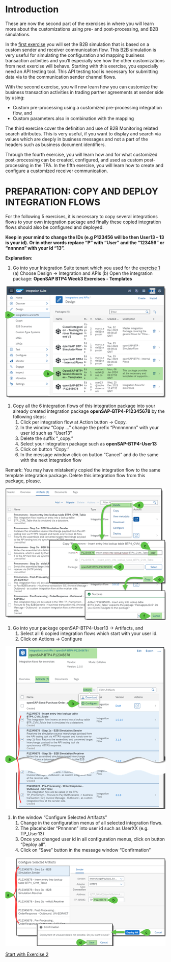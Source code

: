 # **Introduction**

These are now the second part of the exercises in where you will learn more about the customizations using pre- and post-processing, and B2B simulations. 

In the [first exercise](https://github.com/SAP-samples/integration-suite-b2b-exercises-basic/tree/main/exercises/Ex01) you will set the B2B simulation that is based on a custom sender and receiver communication flow. This B2B simulation is very useful for simulating the configuration and mapping business transaction activities and you’ll especially see how the other customizations from next exercise will behave. Starting with this exercise, you especially need an API testing tool. This API testing tool is necessary for submitting data via to the communication sender channel flows.

With the second exercise, you will now learn how you can customize the business transaction activities in trading partner agreements at sender side by using:

+ Custom pre-processing using a customized pre-processing integration flow, and
+ Custom parameters also in combination with the mapping

The third exercise cover the definition and use of B2B Monitoring related search attributes. This is very useful, if you want to display and search via values which are deeply in business messages and not a part of the headers such as business document identifiers.

Through the fourth exercise, you will learn how and for what customized post-processing can be created, configured, and used as custom post-processing in the TPA.
In the fifth exercise, you will learn how to create and configure a customized receiver communication.
 
# **PREPARATION: COPY AND DEPLOY INTEGRATION FLOWS**

For the following 5 exercises, it is necessary to copy several integrations flows to your own integration package and finally these copied integration flows should also be configured and deployed.

**Keep in your mind to change the IDs (e.g P123456 will be then User13 – 13 is your id). Or in other words replace “P” with “User” and the “123456” or “nnnnnn” with your id “13”.**


**Explanation:**

1. Go into your Integration Suite tenant which you used for the [exercise 1](https://github.com/SAP-samples/integration-suite-b2b-exercises-basic/tree/main/exercises/Ex01)
(a)	Choose Design -> Integration and APIs
(b)	Open the integration package: **OpenSAP BTP4 Week3 Exercises - Templates**

![image](assets/1.png)


1. Copy all the 6 integration flows of this integration package into your already created integration package **openSAP-BTP4-P12345678** by the following steps:
    1.	Click per integration flow at Action button -> Copy.
    2.	In the window “Copy …” change the prefix “Pnnnnnnnn” with your user id such as “User13” 
    3.	Delete the suffix “_copy.”
    4.	Select your integration package such as **openSAP-BTP4-User13**
    5.	Click on button “Copy.” 
    6.	In the message window click on button “Cancel” and do the same with the next integration flow

Remark: You may have mistakenly copied the integration flow to the same template integration package. Delete this integration flow from this package, please.

![image](assets/2.png)


1. Go into your package openSAP-BTP4-User13 -> Artifacts, and
    1.	Select all 6 copied integration flows which start with your user id.
    2.	Click on Actions -> Configure

![image](assets/3.png)


1. In the window “Configure Selected Artifacts”
    1.	Change in the configuration menus of all selected integration flows. 
    2.	The placeholder “Pnnnnnn” into user id such as UserXX (e.g. TP_User13)
    3.	Once you changed user id in all configuration menus, click on button “Deploy all”.
    4.	Click on “Save” button in the message window “Confirmation”

![image](assets/4.png)

[Start with Exercise 2](../Exercise%202/README.md)

